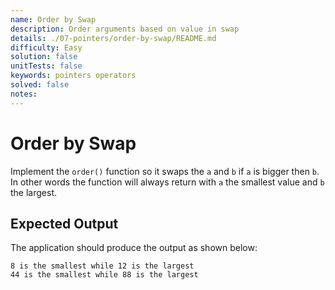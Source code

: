 ```yaml
---
name: Order by Swap
description: Order arguments based on value in swap
details: ./07-pointers/order-by-swap/README.md
difficulty: Easy
solution: false
unitTests: false
keywords: pointers operators
solved: false
notes:
---
```


# Order by Swap

Implement the `order()` function so it swaps the `a` and `b` if `a` is bigger then `b`. In other words the function will always return with `a` the smallest value and `b` the largest.

## Expected Output

The application should produce the output as shown below:

```text
8 is the smallest while 12 is the largest
44 is the smallest while 88 is the largest
```
